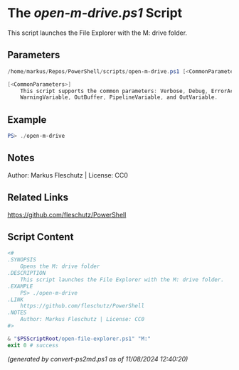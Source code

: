 The *open-m-drive.ps1* Script
===========================

This script launches the File Explorer with the M: drive folder.

Parameters
----------
```powershell
/home/markus/Repos/PowerShell/scripts/open-m-drive.ps1 [<CommonParameters>]

[<CommonParameters>]
    This script supports the common parameters: Verbose, Debug, ErrorAction, ErrorVariable, WarningAction, 
    WarningVariable, OutBuffer, PipelineVariable, and OutVariable.
```

Example
-------
```powershell
PS> ./open-m-drive

```

Notes
-----
Author: Markus Fleschutz | License: CC0

Related Links
-------------
https://github.com/fleschutz/PowerShell

Script Content
--------------
```powershell
<#
.SYNOPSIS
	Opens the M: drive folder
.DESCRIPTION
	This script launches the File Explorer with the M: drive folder.
.EXAMPLE
	PS> ./open-m-drive
.LINK
	https://github.com/fleschutz/PowerShell
.NOTES
	Author: Markus Fleschutz | License: CC0
#>

& "$PSScriptRoot/open-file-explorer.ps1" "M:"
exit 0 # success
```

*(generated by convert-ps2md.ps1 as of 11/08/2024 12:40:20)*
